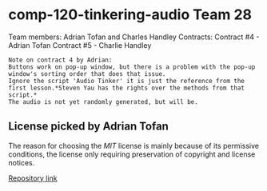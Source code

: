 # comp-120-tinkering-audio Team 28
Team members: Adrian Tofan and Charles Handley
Contracts:
Contract #4 - Adrian Tofan
Contract #5 - Charlie Handley
    
    Note on contract 4 by Adrian:
    Buttons work on pop-up window, but there is a problem with the pop-up window's sorting order that does that issue.
    Ignore the script 'Audio Tinker' it is just the reference from the first lesson.*Steven Yau has the rights over the methods from that script.*
    The audio is not yet randomly generated, but will be.
   
## License picked by Adrian Tofan
The reason for choosing the *MIT* license is mainly because of its permissive conditions, the license only requiring preservation
of copyright and license notices.

[Repository link](https://github.com/PyroDevilBoi/comp120-tinkering-audio)
